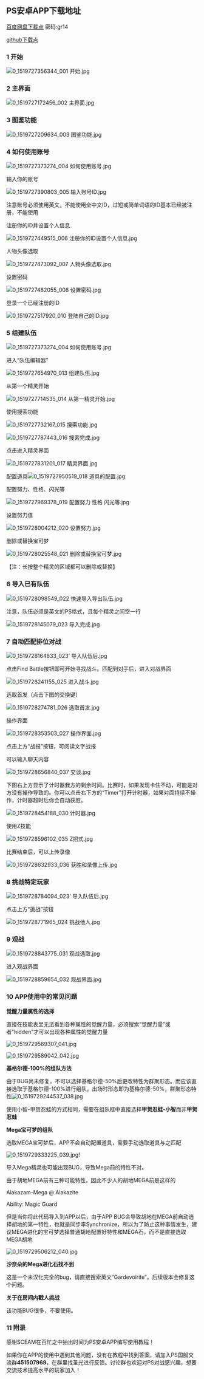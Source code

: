 ## PS安卓APP下载地址

[百度网盘下载点](https://pan.baidu.com/s/1ht7MrmW) 密码:gr14

[github下载点](https://github.com/kirliavc/PokemonShowdownAndroidClient/releases/download/v1.3.7.1-cn/pasapp.apk)

### 1 开始

![0_1519727356344_001 开始.jpg](https://github.com/ps-china/blog/blob/master/PS%20APP%E7%AE%80%E5%8D%95%E6%95%99%E7%A8%8B%20%E5%9B%BE%E7%89%87%E7%89%88/001%20开始.jpg) 

### 2 主界面

![0_1519727172456_002 主界面.jpg](https://github.com/ps-china/blog/blob/master/PS%20APP%E7%AE%80%E5%8D%95%E6%95%99%E7%A8%8B%20%E5%9B%BE%E7%89%87%E7%89%88/002%20主界面.jpg) 

### 3 图鉴功能

![0_1519727209634_003 图鉴功能.jpg](https://github.com/ps-china/blog/blob/master/PS%20APP%E7%AE%80%E5%8D%95%E6%95%99%E7%A8%8B%20%E5%9B%BE%E7%89%87%E7%89%88/003%20图鉴功能.jpg)

### 4 如何使用账号

![0_1519727373274_004 如何使用账号.jpg](https://github.com/ps-china/blog/blob/master/PS%20APP%E7%AE%80%E5%8D%95%E6%95%99%E7%A8%8B%20%E5%9B%BE%E7%89%87%E7%89%88/004%20如何使用账号.jpg) 

输入你的账号

![0_1519727390803_005 输入账号ID.jpg](https://github.com/ps-china/blog/blob/master/PS%20APP%E7%AE%80%E5%8D%95%E6%95%99%E7%A8%8B%20%E5%9B%BE%E7%89%87%E7%89%88/005%20输入账号id.jpg) 

注意账号必须使用英文，不能使用全中文ID，过短或简单词语的ID基本已经被注册，不能使用

注册你的ID并设置个人信息

![0_1519727449515_006 注册你的ID设置个人信息.jpg](https://github.com/ps-china/blog/blob/master/PS%20APP%E7%AE%80%E5%8D%95%E6%95%99%E7%A8%8B%20%E5%9B%BE%E7%89%87%E7%89%88/006%20注册你的id设置个人信息.jpg) 

人物头像选取

![0_1519727473092_007 人物头像选取.jpg](https://github.com/ps-china/blog/blob/master/PS%20APP%E7%AE%80%E5%8D%95%E6%95%99%E7%A8%8B%20%E5%9B%BE%E7%89%87%E7%89%88/007%20人物头像选取.jpg) 

设置密码

![0_1519727482055_008 设置密码.jpg](https://github.com/ps-china/blog/blob/master/PS%20APP%E7%AE%80%E5%8D%95%E6%95%99%E7%A8%8B%20%E5%9B%BE%E7%89%87%E7%89%88/008%20设置密码.jpg) 

登录一个已经注册的ID

![0_1519727517920_010 登陆自己的ID.jpg](https://github.com/ps-china/blog/blob/master/PS%20APP%E7%AE%80%E5%8D%95%E6%95%99%E7%A8%8B%20%E5%9B%BE%E7%89%87%E7%89%88/010%20登陆自己的id.jpg) 

### 5 组建队伍

![0_1519727373274_004 如何使用账号.jpg](https://github.com/ps-china/blog/blob/master/PS%20APP%E7%AE%80%E5%8D%95%E6%95%99%E7%A8%8B%20%E5%9B%BE%E7%89%87%E7%89%88/004%20如何使用账号.jpg) 

进入“队伍编辑器”

![0_1519727654970_013 组建队伍.jpg](https://github.com/ps-china/blog/blob/master/PS%20APP%E7%AE%80%E5%8D%95%E6%95%99%E7%A8%8B%20%E5%9B%BE%E7%89%87%E7%89%88/013%20组建队伍.jpg) 

从第一个精灵开始

![0_1519727714535_014 从第一精灵开始.jpg](https://github.com/ps-china/blog/blob/master/PS%20APP%E7%AE%80%E5%8D%95%E6%95%99%E7%A8%8B%20%E5%9B%BE%E7%89%87%E7%89%88/014%20从第一精灵开始.jpg) 

使用搜索功能

![0_1519727732167_015 搜索功能.jpg](https://github.com/ps-china/blog/blob/master/PS%20APP%E7%AE%80%E5%8D%95%E6%95%99%E7%A8%8B%20%E5%9B%BE%E7%89%87%E7%89%88/015%20搜索功能.jpg) 

![0_1519727787443_016 搜索完成.jpg](https://github.com/ps-china/blog/blob/master/PS%20APP%E7%AE%80%E5%8D%95%E6%95%99%E7%A8%8B%20%E5%9B%BE%E7%89%87%E7%89%88/016%20搜索完成.jpg) 

点击进入精灵界面

![0_1519727831201_017 精灵界面.jpg](https://github.com/ps-china/blog/blob/master/PS%20APP%E7%AE%80%E5%8D%95%E6%95%99%E7%A8%8B%20%E5%9B%BE%E7%89%87%E7%89%88/017%20精灵界面.jpg) 

配置道具![0_1519727950519_018 道具的配置.jpg](https://github.com/ps-china/blog/blob/master/PS%20APP%E7%AE%80%E5%8D%95%E6%95%99%E7%A8%8B%20%E5%9B%BE%E7%89%87%E7%89%88/018%20道具的配置.jpg) 

配置努力、性格、闪光等

![0_1519727969378_019 配置努力 性格 闪光等.jpg](https://github.com/ps-china/blog/blob/master/PS%20APP%E7%AE%80%E5%8D%95%E6%95%99%E7%A8%8B%20%E5%9B%BE%E7%89%87%E7%89%88/019%20配置努力-性格-闪光等.jpg) 

设置努力值

![0_1519728004212_020 设置努力.jpg](https://github.com/ps-china/blog/blob/master/PS%20APP%E7%AE%80%E5%8D%95%E6%95%99%E7%A8%8B%20%E5%9B%BE%E7%89%87%E7%89%88/020%20设置努力.jpg) 

删除或替换宝可梦

![0_1519728025548_021 删除或替换宝可梦.jpg](https://github.com/ps-china/blog/blob/master/PS%20APP%E7%AE%80%E5%8D%95%E6%95%99%E7%A8%8B%20%E5%9B%BE%E7%89%87%E7%89%88/021%20删除或替换宝可梦.jpg) 

【注：长按整个精灵的区域都可以删除或替换】

### 6 导入已有队伍

![0_1519728098549_022 快速导入导出队伍.jpg](https://github.com/ps-china/blog/blob/master/PS%20APP%E7%AE%80%E5%8D%95%E6%95%99%E7%A8%8B%20%E5%9B%BE%E7%89%87%E7%89%88/022%20快速导入导出队伍.jpg) 

注意，队伍必须是英文的PS格式，且每个精灵之间空一行

![0_1519728145079_023 导入完成.jpg](https://github.com/ps-china/blog/blob/master/PS%20APP%E7%AE%80%E5%8D%95%E6%95%99%E7%A8%8B%20%E5%9B%BE%E7%89%87%E7%89%88/023%20导入完成.jpg) 

### 7 自动匹配排位对战

![0_1519728164833_023’ 导入队伍后.jpg](https://github.com/ps-china/blog/blob/master/PS%20APP%E7%AE%80%E5%8D%95%E6%95%99%E7%A8%8B%20%E5%9B%BE%E7%89%87%E7%89%88/023%20导入队伍后.jpg) 

点击Find Battle按钮即可开始寻找战斗。匹配到对手后，进入对战界面

![0_1519728241155_025 进入战斗.jpg](https://github.com/ps-china/blog/blob/master/PS%20APP%E7%AE%80%E5%8D%95%E6%95%99%E7%A8%8B%20%E5%9B%BE%E7%89%87%E7%89%88/025%20进入战斗.jpg) 

选取首发（点击下图的交换键）

![0_1519728274781_026 选取首发.jpg](https://github.com/ps-china/blog/blob/master/PS%20APP%E7%AE%80%E5%8D%95%E6%95%99%E7%A8%8B%20%E5%9B%BE%E7%89%87%E7%89%88/026%20选取首发.jpg) 

操作界面

![0_1519728353503_027 操作界面.jpg](https://github.com/ps-china/blog/blob/master/PS%20APP%E7%AE%80%E5%8D%95%E6%95%99%E7%A8%8B%20%E5%9B%BE%E7%89%87%E7%89%88/027%20操作界面.jpg) 

点击上方“战报”按钮，可阅读文字战报

可以输入聊天内容

![0_1519728656840_037 交谈.jpg](https://github.com/ps-china/blog/blob/master/PS%20APP%E7%AE%80%E5%8D%95%E6%95%99%E7%A8%8B%20%E5%9B%BE%E7%89%87%E7%89%88/037%20交谈.jpg) 

下图右上方显示了计时器我方的剩余时间。比赛时，如果发现卡住不动，可能是对方没有操作导致的。你可以点击右下方的“Timer”打开计时器，如果对面持续不操作，计时器超时后你会自动获胜。

![0_1519728454188_030 计时器.jpg](https://github.com/ps-china/blog/blob/master/PS%20APP%E7%AE%80%E5%8D%95%E6%95%99%E7%A8%8B%20%E5%9B%BE%E7%89%87%E7%89%88/030%20计时器.jpg) 

使用Z技能

![0_1519728596102_035 Z招式.jpg](https://github.com/ps-china/blog/blob/master/PS%20APP%E7%AE%80%E5%8D%95%E6%95%99%E7%A8%8B%20%E5%9B%BE%E7%89%87%E7%89%88/035%20z招式.jpg) 

比赛结束后，可以上传录像

![0_1519728632933_036 获胜和录像上传.jpg](https://github.com/ps-china/blog/blob/master/PS%20APP%E7%AE%80%E5%8D%95%E6%95%99%E7%A8%8B%20%E5%9B%BE%E7%89%87%E7%89%88/036%20获胜和录像上传.jpg) 

### 8 挑战特定玩家

![0_1519728784094_023’ 导入队伍后.jpg](https://github.com/ps-china/blog/blob/master/PS%20APP%E7%AE%80%E5%8D%95%E6%95%99%E7%A8%8B%20%E5%9B%BE%E7%89%87%E7%89%88/023%20导入队伍后.jpg) 

点击上方“挑战”按钮

![0_1519728771965_024 挑战他人.jpg](https://github.com/ps-china/blog/blob/master/PS%20APP%E7%AE%80%E5%8D%95%E6%95%99%E7%A8%8B%20%E5%9B%BE%E7%89%87%E7%89%88/024%20挑战他人.jpg) 

### 9 观战

 ![0_1519728843775_031 观战选取.jpg](https://github.com/ps-china/blog/blob/master/PS%20APP%E7%AE%80%E5%8D%95%E6%95%99%E7%A8%8B%20%E5%9B%BE%E7%89%87%E7%89%88/031%20观战选取.jpg) 

进入观战界面

![0_1519728859654_032 观战界面.jpg](https://github.com/ps-china/blog/blob/master/PS%20APP%E7%AE%80%E5%8D%95%E6%95%99%E7%A8%8B%20%E5%9B%BE%E7%89%87%E7%89%88/032%20观战界面.jpg)

### 10 APP使用中的常见问题

**觉醒力量属性的选择**

直接在技能表里无法看到各种属性的觉醒力量，必须搜索”觉醒力量”或者”hidden”才可以出现各种属性的觉醒力量

![0_1519729569307_041.jpg](https://github.com/ps-china/blog/blob/master/PS%20APP%E7%AE%80%E5%8D%95%E6%95%99%E7%A8%8B%20%E5%9B%BE%E7%89%87%E7%89%88/041.jpg) 

![0_1519729589042_042.jpg](https://github.com/ps-china/blog/blob/master/PS%20APP%E7%AE%80%E5%8D%95%E6%95%99%E7%A8%8B%20%E5%9B%BE%E7%89%87%E7%89%88/042.jpg) 

**基格尔德-100%的组队方法**

由于BUG尚未修复，不可以选择基格尔德-50%后更改特性为群聚形态。而应该直接选取于基格尔德-100%进行组队，出场时形态即为基格尔德-50%，群聚形态特性![0_1519729244537_038.jpg](https://github.com/ps-china/blog/blob/master/PS%20APP%E7%AE%80%E5%8D%95%E6%95%99%E7%A8%8B%20%E5%9B%BE%E7%89%87%E7%89%88/038.jpg) 

使用小智-甲贺忍蛙的方式相同，需要在组队框中直接选择**甲贺忍蛙-小智**而非**甲贺忍蛙**

**Mega宝可梦的组队**

选取MEGA宝可梦后，APP不会自动配置道具，需要手动选取道具与之匹配

![0_1519729333225_039.jpg](https://github.com/ps-china/blog/blob/master/PS%20APP%E7%AE%80%E5%8D%95%E6%95%99%E7%A8%8B%20%E5%9B%BE%E7%89%87%E7%89%88/039.jpg)!

导入Mega精灵也可能出现BUG，导致Mega前的特性不对。

由于胡地MEGA前有三种可能特性，因此不少人的胡地MEGA前是这样的

Alakazam-Mega @ Alakazite  

Ability: Magic Guard  

但是当你将此代码导入到APP以后，由于APP BUG会导致胡地在MEGA前自动选择胡地的第一特性，也就是同步率Synchronize，所以为了防止这种事情发生，建议MEGA进化的宝可梦选择普通胡地配置好特性和MEGA石，而不是直接选取MEGA胡地

![0_1519729506212_040.jpg](https://github.com/ps-china/blog/blob/master/PS%20APP%E7%AE%80%E5%8D%95%E6%95%99%E7%A8%8B%20%E5%9B%BE%E7%89%87%E7%89%88/040.jpg) 

**沙奈朵的Mega进化石找不到**

这是一个未汉化完全的bug，请直接搜索英文“Gardevoirite”。后续版本会修复这个问题。

**关于在房间内戳人挑战**

该功能BUG很多，不要使用。

### 11 附录

感谢SCEAM在百忙之中抽出时间为PS安卓APP编写使用教程！

如果你在APP的使用中遇到其他问题，没有在教程中找到答案，请加入PS国服交流群**451507969**，在群里找圣光进行反馈。讨论群也欢迎对PS对战感兴趣，想要交流技术提高水平的玩家加入！

